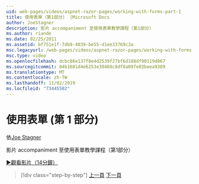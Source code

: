 ```yaml
---
uid: web-pages/videos/aspnet-razor-pages/working-with-forms-part-1
title: 使用表單（第1部分） |Microsoft Docs
author: JoeStagner
description: 影片 accompaniment 至使用表單教學課程（第1部分）
ms.author: riande
ms.date: 02/25/2011
ms.assetid: bf751e1f-7db9-4039-be55-d1ee33769c3a
msc.legacyurl: /web-pages/videos/aspnet-razor-pages/working-with-forms-part-1
msc.type: video
ms.openlocfilehash: dcbc86e137f8e4d2539f27bf6d188df90119d867
ms.sourcegitcommit: 84b1681d4e6253e30468c8df8a09fe03beea9309
ms.translationtype: MT
ms.contentlocale: zh-TW
ms.lasthandoff: 11/02/2019
ms.locfileid: "73445502"
---
```

# <a name="working-with-forms-part-1"></a>使用表單 (第 1 部分)

依[Joe Stagner](https://github.com/JoeStagner)

影片 accompaniment 至使用表單教學課程（第1部分）

[&#9654;觀看影片（14分鐘）](https://channel9.msdn.com/Blogs/ASP-NET-Site-Videos/working-with-forms-(part-1))

> [!div class="step-by-step"]
> [上一頁](creating-a-consistent-look-part-2.md)
> [下一頁](working-with-forms-part-2.md)
